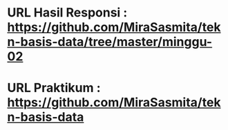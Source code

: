 # URL Hasil Responsi : https://github.com/MiraSasmita/tekn-basis-data/tree/master/minggu-02

# URL Praktikum : https://github.com/MiraSasmita/tekn-basis-data